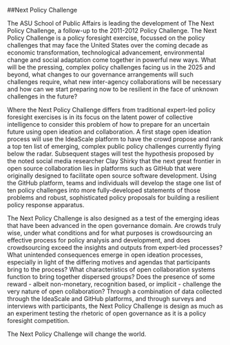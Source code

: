 ##Next Policy Challenge

The ASU School of Public Affairs is leading the development of The Next Policy Challenge, a follow-up to the 2011-2012 Policy Challenge. 
The Next Policy Challenge is a policy foresight exercise, focussed on the policy challenges that may face the United States over the coming decade as economic transformation, technological advancement, environmental change and social adaptation come together in powerful new ways. 
What will be the pressing, complex policy challenges facing us in the 2025 and beyond, what changes to our governance arrangements will such challenges require, what new inter-agency collaborations will be necessary and how can we start preparing now to be resilient in the face of unknown challenges in the future?

Where the Next Policy Challenge differs from traditional expert-led policy foresight exercises is in its focus on the latent power of collective intelligence to consider this problem of how to prepare for an uncertain future using open ideation and collaboration. 
A first stage open ideation process will use the IdeaScale platform to have the crowd propose and rank a top ten list of emerging, complex public policy challenges currently flying below the radar. 
Subsequent stages will test the hypothesis proposed by the noted social media researcher Clay Shirky that the next great frontier in open source collaboration lies in platforms such as GitHub that were originally designed to facilitate open source software development. 
Using the GitHub platform, teams and individuals will develop the stage one list of ten policy challenges into more fully-developed statements of those problems and robust, sophisticated policy proposals for building a resilient policy response apparatus.

The Next Policy Challenge is also designed as a test of the emerging ideas that have been advanced in the open governance domain. 
Are crowds truly wise, under what conditions and for what purposes is crowdsourcing an effective process for policy analysis and development, and does crowdsourcing exceed the insights and outputs from expert-led processes? 
What unintended consequences emerge in open ideation processes, especially in light of the differing motives and agendas that participants bring to the process? 
What characteristics of open collaboration systems function to bring together dispersed groups? 
Does the presence of some reward - albeit non-monetary, recognition based, or implicit - challenge the very nature of open collaboration? 
Through a combination of data collected through the IdeaScale and GitHub platforms, and through surveys and interviews with participants, the Next Policy Challenge is design as much as an experiment testing the rhetoric of open governance as it is a policy foresight competition.

The Next Policy Challenge will change the world. 
